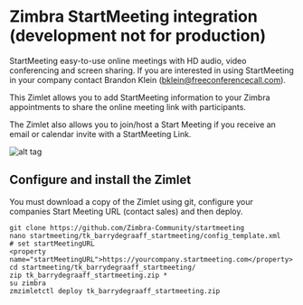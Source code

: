 # Zimbra StartMeeting integration (development not for production)

StartMeeting easy-to-use online meetings with HD audio, video conferencing and screen sharing. If you are interested in using StartMeeting in your company contact Brandon Klein (bklein@freeconferencecall.com).

This Zimlet allows you to add StartMeeting information to your Zimbra appointments to share the online meeting link with participants.

The Zimlet also allows you to join/host a Start Meeting if you receive an email or calendar invite with a StartMeeting Link.

![alt tag](https://raw.githubusercontent.com/Zimbra-Community/startmeeting/master/help/screenshot.png)

## Configure and install the Zimlet

You must download a copy of the Zimlet using git, configure your companies Start Meeting URL (contact sales) and then deploy.

    git clone https://github.com/Zimbra-Community/startmeeting
    nano startmeeting/tk_barrydegraaff_startmeeting/config_template.xml 
    # set startMeetingURL 
    <property name="startMeetingURL">https://yourcompany.startmeeting.com</property>
    cd startmeeting/tk_barrydegraaff_startmeeting/
    zip tk_barrydegraaff_startmeeting.zip *
    su zimbra
    zmzimletctl deploy tk_barrydegraaff_startmeeting.zip

